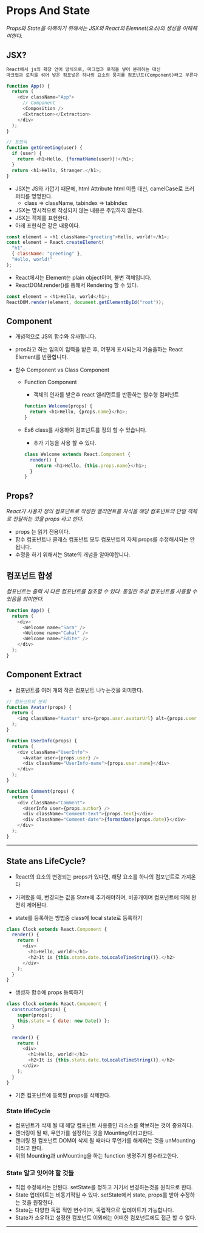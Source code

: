# Props And State

_Props와 State을 이해하기 위해서는 JSX와 React의 Elemnet(요소)의 생성을 이해해야한다._

## JSX?

```txt
React에서 js의 확장 언어 방식으로, 마크업과 로직을 넣어 분리하는 대신
마크업과 로직을 섞어 넣은 컴포넣은 하나의 요소의 뭉치를 컴포넌트(Component)라고 부른다.
```

```js
function App() {
  return (
    <div className="App">
      // Component
      <Composition />
      <Extraction></Extraction>
    </div>
  );
}

// 표현식
function getGreeting(user) {
  if (user) {
    return <h1>Hello, {formatName(user)}!</h1>;
  }
  return <h1>Hello, Stranger.</h1>;
}
```

- JSX는 JS와 가깝기 때문에, html Attribute html 이름 대신, camelCase로 프러퍼티를 명명한다.
  - class => className, tabindex => tabIndex
- JSX는 명시적으로 작성되지 않는 내용은 주입하지 않는다.
- JSX는 객체를 표현한다.
- 아래 표현식은 같은 내용이다.

```js
const element = <h1 className="greeting">Hello, world!</h1>;
const element = React.createElement(
  "h1",
  { className: "greeting" },
  "Hello, world!"
);
```

- React에서는 Element는 plain object이며, 불변 객체입니다.
- ReactDOM.render()를 통해서 Rendering 할 수 있다.

```js
const element = <h1>Hello, world</h1>;
ReactDOM.render(element, document.getElementById("root"));
```

## Component

- 개념적으로 JS의 함수와 유사합니다.
- pros라고 하는 임의이 입력을 받은 후, 어떻게 표시되는지 기술을하는 React Element를 반환합니다.
- 함수 Component vs Class Component

  - Function Component
    - 객체의 인자를 받은후 react 엘리먼트를 반환하는 함수형 컴퍼넌트
    ```js
    function Welcome(props) {
      return <h1>Hello, {props.name}</h1>;
    }
    ```
  - Es6 class를 사용하여 컴포넌트를 정의 할 수 있습니다.

    - 추가 기능을 사용 할 수 있다.

    ```js
    class Welcome extends React.Component {
      render() {
        return <h1>Hello, {this.props.name}</h1>;
      }
    }
    ```

## Props?

_React가 사용자 정의 컴포넌트로 작성한 엘리먼트를 자식을 해당 컴포넌트의 단일 객체로 전달하는 것을 props 라고 한다._

- props 는 읽기 전용이다.
- 함수 컴포넌트나 클래스 컴포넌트 모두 컴포넌트의 자체 props를 수정해서되는 안됩니다.
- 수정을 하기 위해서는 State의 개념을 알아야합니다.

## 컴포넌트 합성

_컴포넌트는 출력 시 다른 컴포넌트를 참조할 수 있다. 동일한 추상 컴포넌트를 사용할 수 있음을 의미한다._

```js
function App() {
  return (
    <div>
      <Welcome name="Sara" />
      <Welcome name="Cahal" />
      <Welcome name="Edite" />
    </div>
  );
}
```

## Component Extract

- 컴포넌트를 여러 개의 작은 컴포넌트 나누는것을 의미한다.

```js
// 컴포넌트의 분리
function Avatar(props) {
  return (
    <img className="Avatar" src={props.user.avatarUrl} alt={props.user.name} />
  );
}

function UserInfo(props) {
  return (
    <div className="UserInfo">
      <Avatar user={props.user} />
      <div className="UserInfo-name">{props.user.name}</div>
    </div>
  );
}

function Comment(props) {
  return (
    <div className="Comment">
      <UserInfo user={props.author} />
      <div className="Comment-text">{props.text}</div>
      <div className="Comment-date">{formatDate(props.date)}</div>
    </div>
  );
}
```

---

## State ans LifeCycle?

- React의 요소의 변경되는 props가 있다면, 해당 요소를 하나의 컴포넌트로 가져온다
- 가져왔을 때, 변경되는 값을 State에 추가해야하며, 비공개이며 컴포넌트에 의해 완전히 제어된다.

- state를 등록하는 방법중 class에 local state로 등록하기

```js
class Clock extends React.Component {
  render() {
    return (
      <div>
        <h1>Hello, world!</h1>
        <h2>It is {this.state.date.toLocaleTimeString()}.</h2>
      </div>
    );
  }
}
```

- 생성자 함수에 props 등록하기

```js
class Clock extends React.Component {
  constructor(props) {
    super(props);
    this.state = { date: new Date() };
  }

  render() {
    return (
      <div>
        <h1>Hello, world!</h1>
        <h2>It is {this.state.date.toLocaleTimeString()}.</h2>
      </div>
    );
  }
}
```

- 기존 컴포넌트에 등록된 props를 삭제한다.

### State lifeCycle

- 컴포넌트가 삭제 될 때 해당 컴포넌트 사용중인 리소스를 확보하는 것이 중요하다.
- 렌더링이 될 때, 무언가를 설정하는 것을 Mounting이라고한다.
- 랜더링 된 컴포넌트 DOM이 삭제 될 때마다 무언가를 해제하는 것을 unMounting이라고 한다.
- 위의 Mounting과 unMounting을 하는 function 생명주기 함수라고한다.

### State 알고 잇어야 할 것들

- 직접 수정해서는 안된다. setState를 정하고 거기서 변경하는것을 원칙으로 한다.
- State 업데이트는 비동기적일 수 있따. setState에서 state, props를 받아 수정하는 것을 원장한다.
- State는 다양한 독립 적인 변수이며, 독립적으로 업데이트가 가능합니다.
- State가 소유하고 설정한 컴포넌트 이외에는 어떠한 컴포넌트에도 접근 할 수 없다.

---
